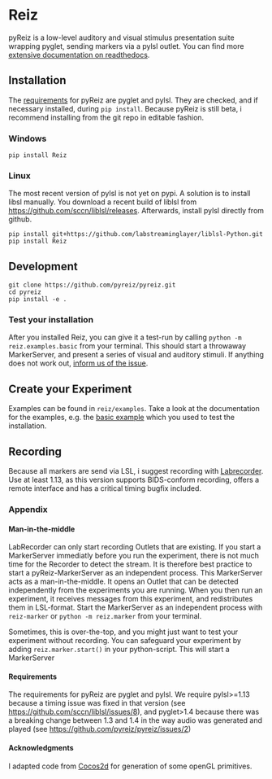 # Reiz

pyReiz is a low-level auditory and visual stimulus presentation suite wrapping pyglet, sending markers via a pylsl outlet.
You can find more [extensive documentation on readthedocs](https://pyreiz.readthedocs.io/en/latest/index.html).

## Installation

The [requirements](#requirements) for pyReiz are pyglet and pylsl. They are checked, and if necessary installed, during `pip install`. Because pyReiz is still beta, i recommend installing from the git repo in editable fashion.

### Windows

```
pip install Reiz
```

### Linux

The most recent version of pylsl is not yet on pypi. A solution is to install libsl manually. You download a recent build of liblsl from <https://github.com/sccn/liblsl/releases>. Afterwards, install pylsl directly from github.

```
pip install git+https://github.com/labstreaminglayer/liblsl-Python.git
pip install Reiz
```

## Development

```
git clone https://github.com/pyreiz/pyreiz.git
cd pyreiz
pip install -e .
```

### Test your installation

After you installed Reiz, you can give it a test-run by calling `python -m reiz.examples.basic` from your terminal. This should start a throwaway MarkerServer, and present a series of visual and auditory stimuli. If anything does not work out, [inform us of the issue](https://github.com/pyreiz/pyreiz/issues).

## Create your Experiment

Examples can be found in `reiz/examples`. Take a look at the documentation for the examples, e.g. the [basic example](/reiz/examples/basic.py) which you used to test the installation.

## Recording

Because all markers are send via LSL, i suggest recording with [Labrecorder](https://github.com/labstreaminglayer/App-LabRecorder/releases). Use at least 1.13, as this version supports BIDS-conform recording, offers a remote interface and has a critical timing bugfix included.

### Appendix

#### Man-in-the-middle

LabRecorder can only start recording Outlets that are existing. If you start a MarkerServer immediatly before you run the experiment, there is not much time for the Recorder to detect the stream. It is therefore best practice to start a pyReiz-MarkerServer as an independent process. This MarkerServer acts as a man-in-the-middle. It opens an Outlet that can be detected independently from the experiments you are running. When you then run an experiment, it receives messages from this experiment, and redistributes them in LSL-format. Start the MarkerServer as an independent process with `reiz-marker` or `python -m reiz.marker` from your terminal.

Sometimes, this is over-the-top, and you might just want to test your experiment without recording. You can safeguard your experiment by adding `reiz.marker.start()` in your python-script. This will start a MarkerServer

#### Requirements

The requirements for pyReiz are pyglet and pylsl. We require pylsl>=1.13 because a timing issue was fixed in that version (see <https://github.com/sccn/liblsl/issues/8>), and pyglet>1.4 because there was a breaking change between 1.3 and 1.4 in the way audio was generated and played (see <https://github.com/pyreiz/pyreiz/issues/2>)

#### Acknowledgments

I adapted code from [Cocos2d](https://github.com/los-cocos/cocos) for generation of some openGL primitives.
